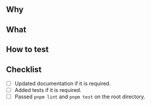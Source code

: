 <!-- Thank you for sending a pull request! -->

## Why

<!-- Why do you want the feature and why does it make sense for the package? -->

## What

<!-- What is a solution you want to add? -->

## How to test

<!-- How can we test this pull request? -->

## Checklist

- [ ] Updated documentation if it is required.
- [ ] Added tests if it is required.
- [ ] Passed `pnpm lint` and `pnpm test` on the root directory.
